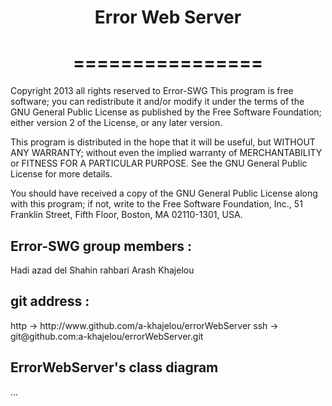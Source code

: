 <center><h1>Error Web Server</h1></center>
<center><h1>================</h1></center>

Copyright 2013 all rights reserved to Error-SWG 
This program is free software; you can redistribute it and/or modify
it under the terms of the GNU General Public License as published by
the Free Software Foundation; either version 2 of the License, or
any later version.

This program is distributed in the hope that it will be useful,
but WITHOUT ANY WARRANTY; without even the implied warranty of
MERCHANTABILITY or FITNESS FOR A PARTICULAR PURPOSE.  See the
GNU General Public License for more details.
	
You should have received a copy of the GNU General Public License
along with this program; if not, write to the Free Software
Foundation, Inc., 51 Franklin Street, Fifth Floor, Boston,
MA 02110-1301, USA.

<h2>Error-SWG group members :</h2>
	Hadi azad del
	Shahin rahbari
	Arash Khajelou

<h2>git address :</h2>
	http -> http://www.github.com/a-khajelou/errorWebServer
	ssh  -> git@github.com:a-khajelou/errorWebServer.git

<h2>ErrorWebServer's class diagram</h2>
	...
